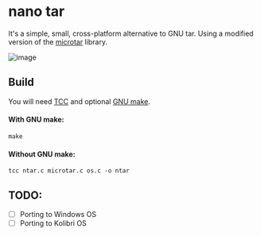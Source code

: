 # nano tar
It's a simple, small, cross-platform alternative to GNU tar. Using a modified version of the [microtar](https://github.com/rxi/microtar) library.

![image](https://user-images.githubusercontent.com/51446645/180773452-6c01b892-3648-4022-bc6a-742933fc93b5.png)

## Build

You will need [TCC](https://bellard.org/tcc/) and optional [GNU make](https://www.gnu.org/software/make/).

#### With GNU make:
`make`

#### Without GNU make:
`tcc ntar.c microtar.c os.c -o ntar`

## TODO:

- [ ] Porting to Windows OS
- [ ] Porting to Kolibri OS
